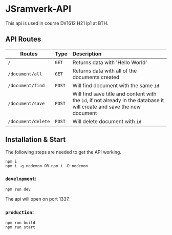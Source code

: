 # JSramverk-API
This api is used in course DV1612 H21 lp1 at BTH.


## API Routes

| Routes    | Type    | Description           |
| ------------------ |:---------------------|:---------------------|
| `/`             |   `GET`   | Returns data with 'Hello World'|
| `/document/all` |   `GET`     | Returns data with all of the documents created |
| `/document/find` |   `POST`  | Will find document with the same `id` |
| `/document/save` |   `POST`  | Will find save title and content with the `id`, if not already in the database it will create and save the new document |
| `/document/delete` |   `POST`  | Will delete document with `id` |



## Installation & Start
The following steps are needed to get the API working.

```
npm i
npm i -g nodemon OR npm i -D nodemon
```

### `development`:
```
npm run dev
```
The api will open on port 1337.


### `production`:
```
npm run build
npm run start
```
